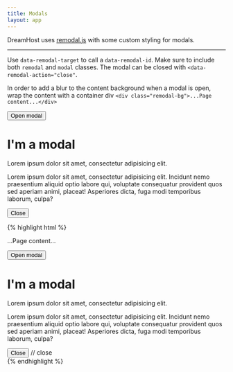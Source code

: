 ```yaml
---
title: Modals
layout: app
---
```


<p class="t-4">DreamHost uses <a href="https://github.com/vodkabears/Remodal">remodal.js</a> with some custom styling for modals.</p>

<hr/>

Use `data-remodal-target` to call a `data-remodal-id`. Make sure to include both `remodal` and `modal` classes. The modal can be closed with `<data-remodal-action="close"`.

In order to add a blur to the content background when a modal is open, wrap the content with a container div `<div class="remodal-bg">...Page content...</div>`

<button class="Button m-bottom-2" data-remodal-target="modal">Open modal</button>
<div class="remodal Modal" data-remodal-id="modal">
	<h1 class="Modal__heading">I'm a modal</h1>
	<p class="Modal__introduction">Lorem ipsum dolor sit amet, consectetur adipisicing elit.</p>
	<p>Lorem ipsum dolor sit amet, consectetur adipisicing elit. Incidunt nemo praesentium aliquid optio labore qui, voluptate consequatur provident quos sed aperiam animi, placeat! Asperiores dicta, fuga modi temporibus laborum, culpa?</p>
	<button class="Button" data-remodal-action="close">Close</button>
</div>

{% highlight html %}
<!-- Blurred background -->
<div class="remodal-bg">...Page content...</div>

<!-- Call modal -->
<button class="Button" data-remodal-target="modal">Open modal</button>

<!-- Modal -->
<div class="remodal Modal" data-remodal-id="modal">
	<h1 class="modal__heading">I'm a modal</h1>
	<p class="modal__introduction">Lorem ipsum dolor sit amet, consectetur adipisicing elit.</p>
	<p>Lorem ipsum dolor sit amet, consectetur adipisicing elit. Incidunt nemo praesentium aliquid optio labore qui, voluptate consequatur provident quos sed aperiam animi, placeat! Asperiores dicta, fuga modi temporibus laborum, culpa?</p>
	<button class="Button" data-remodal-action="close">Close</button> // close
	</form>
</div>
{% endhighlight %}
